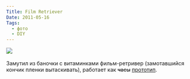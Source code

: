 ```yaml
---
Title: Film Retriever
Date: 2011-05-16
Tags: 
  - фото
  - DIY
---
```


<div class="text"><img src="http://dl.dropbox.com/u/140528/site/film_retriever.jpg" /><br /><br />
Замутил из баночки с витаминками фильм-ретривер (замотавшийся кончик пленки вытаскивать), работает как <s>часы</s> <a href="http://www.youtube.com/watch?v=Voxdvu7Loj8">прототип</a>.</div>